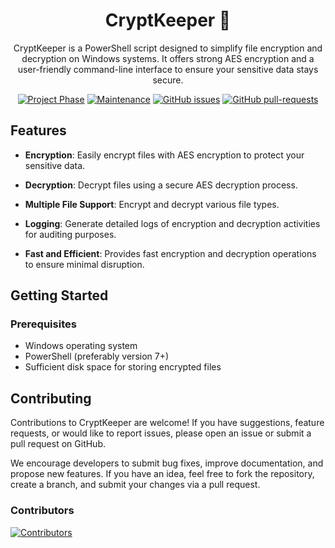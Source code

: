 <div align="center">

# CryptKeeper 🔐

CryptKeeper is a PowerShell script designed to simplify file encryption and decryption on Windows systems. It offers strong AES encryption and a user-friendly command-line interface to ensure your sensitive data stays secure.

[![Project Phase](https://img.shields.io/static/v1?label=Project%20Phase&message=In%20Progress&color=yellow)](https://github.com/AnonNanoo/CryptKeeper/releases)
[![Maintenance](https://img.shields.io/badge/Maintained%3F-Yes-green.svg)](https://GitHub.com/AnonNanoo/CryptKeeper/graphs/commit-activity)
[![GitHub issues](https://img.shields.io/github/issues/AnonNanoo/CryptKeeper.svg)](https://GitHub.com/AnonNanoo/CryptKeeper/issues/)
[![GitHub pull-requests](https://img.shields.io/github/issues-pr/AnonNanoo/CryptKeeper.svg)](https://GitHub.com/AnonNanoo/CryptKeeper/pulls/)

</div>

## Features

- **Encryption**: Easily encrypt files with AES encryption to protect your sensitive data.
  
- **Decryption**: Decrypt files using a secure AES decryption process.
  
- **Multiple File Support**: Encrypt and decrypt various file types.
  
- **Logging**: Generate detailed logs of encryption and decryption activities for auditing purposes.
  
- **Fast and Efficient**: Provides fast encryption and decryption operations to ensure minimal disruption.

## Getting Started

### Prerequisites

- Windows operating system
- PowerShell (preferably version 7+)
- Sufficient disk space for storing encrypted files

## Contributing

Contributions to CryptKeeper are welcome! If you have suggestions, feature requests, or would like to report issues, please open an issue or submit a pull request on GitHub.

We encourage developers to submit bug fixes, improve documentation, and propose new features. If you have an idea, feel free to fork the repository, create a branch, and submit your changes via a pull request.

### Contributors

[![Contributors](https://contrib.rocks/image?repo=AnonNanoo/CryptKeeper)](https://github.com/AnonNanoo/CryptKeeper/graphs/contributors)
